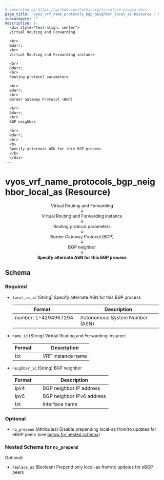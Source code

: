 ```yaml
---
# generated by https://github.com/hashicorp/terraform-plugin-docs
page_title: "vyos_vrf_name_protocols_bgp_neighbor_local_as Resource - vyos"
subcategory: ""
description: |-
  <div style="text-align: center">
  Virtual Routing and Forwarding

  <br>
  &darr;
  <br>
  Virtual Routing and Forwarding instance

  <br>
  &darr;
  <br>
  Routing protocol parameters

  <br>
  &darr;
  <br>
  Border Gateway Protocol (BGP)

  <br>
  &darr;
  <br>
  BGP neighbor

  <br>
  &darr;
  <br>
  <b>
  Specify alternate ASN for this BGP process
  </b>
  </div>
---
```


# vyos_vrf_name_protocols_bgp_neighbor_local_as (Resource)

<div style="text-align: center">
Virtual Routing and Forwarding

<br>
&darr;
<br>
Virtual Routing and Forwarding instance

<br>
&darr;
<br>
Routing protocol parameters

<br>
&darr;
<br>
Border Gateway Protocol (BGP)

<br>
&darr;
<br>
BGP neighbor

<br>
&darr;
<br>
<b>
Specify alternate ASN for this BGP process
</b>
</div>



<!-- schema generated by tfplugindocs -->
## Schema

### Required

- `local_as_id` (String) Specify alternate ASN for this BGP process

    |  Format &emsp; | Description  |
    |----------|---------------|
    |  number: 1-4294967294  &emsp; |  Autonomous System Number (ASN)  |
- `name_id` (String) Virtual Routing and Forwarding instance

    |  Format &emsp; | Description  |
    |----------|---------------|
    |  txt  &emsp; |  VRF instance name  |
- `neighbor_id` (String) BGP neighbor

    |  Format &emsp; | Description  |
    |----------|---------------|
    |  ipv4  &emsp; |  BGP neighbor IP address  |
    |  ipv6  &emsp; |  BGP neighbor IPv6 address  |
    |  txt  &emsp; |  Interface name  |

### Optional

- `no_prepend` (Attributes) Disable prepending local-as from/to updates for eBGP peers (see [below for nested schema](#nestedatt--no_prepend))

<a id="nestedatt--no_prepend"></a>
### Nested Schema for `no_prepend`

Optional:

- `replace_as` (Boolean) Prepend only local-as from/to updates for eBGP peers
